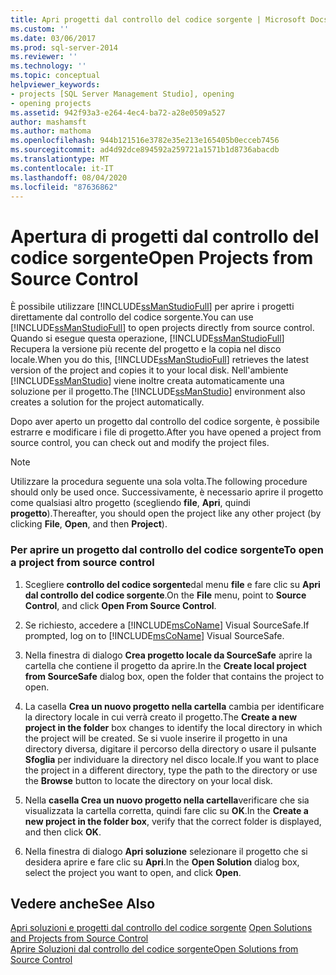 ```yaml
---
title: Apri progetti dal controllo del codice sorgente | Microsoft Docs
ms.custom: ''
ms.date: 03/06/2017
ms.prod: sql-server-2014
ms.reviewer: ''
ms.technology: ''
ms.topic: conceptual
helpviewer_keywords:
- projects [SQL Server Management Studio], opening
- opening projects
ms.assetid: 942f93a3-e264-4ec4-ba72-a28e0509a527
author: mashamsft
ms.author: mathoma
ms.openlocfilehash: 944b121516e3782e35e213e165405b0ecceb7456
ms.sourcegitcommit: ad4d92dce894592a259721a1571b1d8736abacdb
ms.translationtype: MT
ms.contentlocale: it-IT
ms.lasthandoff: 08/04/2020
ms.locfileid: "87636862"
---
```

# <a name="open-projects-from-source-control"></a><span data-ttu-id="4554f-102">Apertura di progetti dal controllo del codice sorgente</span><span class="sxs-lookup"><span data-stu-id="4554f-102">Open Projects from Source Control</span></span>
  <span data-ttu-id="4554f-103">È possibile utilizzare [!INCLUDE[ssManStudioFull](../includes/ssmanstudiofull-md.md)] per aprire i progetti direttamente dal controllo del codice sorgente.</span><span class="sxs-lookup"><span data-stu-id="4554f-103">You can use [!INCLUDE[ssManStudioFull](../includes/ssmanstudiofull-md.md)] to open projects directly from source control.</span></span> <span data-ttu-id="4554f-104">Quando si esegue questa operazione, [!INCLUDE[ssManStudioFull](../includes/ssmanstudiofull-md.md)] Recupera la versione più recente del progetto e la copia nel disco locale.</span><span class="sxs-lookup"><span data-stu-id="4554f-104">When you do this, [!INCLUDE[ssManStudioFull](../includes/ssmanstudiofull-md.md)] retrieves the latest version of the project and copies it to your local disk.</span></span> <span data-ttu-id="4554f-105">Nell'ambiente [!INCLUDE[ssManStudio](../includes/ssmanstudio-md.md)] viene inoltre creata automaticamente una soluzione per il progetto.</span><span class="sxs-lookup"><span data-stu-id="4554f-105">The [!INCLUDE[ssManStudio](../includes/ssmanstudio-md.md)] environment also creates a solution for the project automatically.</span></span>  
  
 <span data-ttu-id="4554f-106">Dopo aver aperto un progetto dal controllo del codice sorgente, è possibile estrarre e modificare i file di progetto.</span><span class="sxs-lookup"><span data-stu-id="4554f-106">After you have opened a project from source control, you can check out and modify the project files.</span></span>  
  
> [!NOTE]  
>  <span data-ttu-id="4554f-107">Utilizzare la procedura seguente una sola volta.</span><span class="sxs-lookup"><span data-stu-id="4554f-107">The following procedure should only be used once.</span></span> <span data-ttu-id="4554f-108">Successivamente, è necessario aprire il progetto come qualsiasi altro progetto (scegliendo **file**, **Apri**, quindi **progetto**).</span><span class="sxs-lookup"><span data-stu-id="4554f-108">Thereafter, you should open the project like any other project (by clicking **File**, **Open**, and then **Project**).</span></span>  
  
### <a name="to-open-a-project-from-source-control"></a><span data-ttu-id="4554f-109">Per aprire un progetto dal controllo del codice sorgente</span><span class="sxs-lookup"><span data-stu-id="4554f-109">To open a project from source control</span></span>  
  
1.  <span data-ttu-id="4554f-110">Scegliere **controllo del codice sorgente**dal menu **file** e fare clic su **Apri dal controllo del codice sorgente**.</span><span class="sxs-lookup"><span data-stu-id="4554f-110">On the **File** menu, point to **Source Control**, and click **Open From Source Control**.</span></span>  
  
2.  <span data-ttu-id="4554f-111">Se richiesto, accedere a [!INCLUDE[msCoName](../includes/msconame-md.md)] Visual SourceSafe.</span><span class="sxs-lookup"><span data-stu-id="4554f-111">If prompted, log on to [!INCLUDE[msCoName](../includes/msconame-md.md)] Visual SourceSafe.</span></span>  
  
3.  <span data-ttu-id="4554f-112">Nella finestra di dialogo **Crea progetto locale da SourceSafe** aprire la cartella che contiene il progetto da aprire.</span><span class="sxs-lookup"><span data-stu-id="4554f-112">In the **Create local project from SourceSafe** dialog box, open the folder that contains the project to open.</span></span>  
  
4.  <span data-ttu-id="4554f-113">La casella **Crea un nuovo progetto nella cartella** cambia per identificare la directory locale in cui verrà creato il progetto.</span><span class="sxs-lookup"><span data-stu-id="4554f-113">The **Create a new project in the folder** box changes to identify the local directory in which the project will be created.</span></span> <span data-ttu-id="4554f-114">Se si vuole inserire il progetto in una directory diversa, digitare il percorso della directory o usare il pulsante **Sfoglia** per individuare la directory nel disco locale.</span><span class="sxs-lookup"><span data-stu-id="4554f-114">If you want to place the project in a different directory, type the path to the directory or use the **Browse** button to locate the directory on your local disk.</span></span>  
  
5.  <span data-ttu-id="4554f-115">Nella **casella Crea un nuovo progetto nella cartella**verificare che sia visualizzata la cartella corretta, quindi fare clic su **OK**.</span><span class="sxs-lookup"><span data-stu-id="4554f-115">In the **Create a new project in the folder box**, verify that the correct folder is displayed, and then click **OK**.</span></span>  
  
6.  <span data-ttu-id="4554f-116">Nella finestra di dialogo **Apri soluzione** selezionare il progetto che si desidera aprire e fare clic su **Apri**.</span><span class="sxs-lookup"><span data-stu-id="4554f-116">In the **Open Solution** dialog box, select the project you want to open, and click **Open**.</span></span>  
  
## <a name="see-also"></a><span data-ttu-id="4554f-117">Vedere anche</span><span class="sxs-lookup"><span data-stu-id="4554f-117">See Also</span></span>  
 <span data-ttu-id="4554f-118">[Apri soluzioni e progetti dal controllo del codice sorgente](../../2014/database-engine/open-solutions-and-projects-from-source-control.md) </span><span class="sxs-lookup"><span data-stu-id="4554f-118">[Open Solutions and Projects from Source Control](../../2014/database-engine/open-solutions-and-projects-from-source-control.md) </span></span>  
 [<span data-ttu-id="4554f-119">Aprire Soluzioni dal controllo del codice sorgente</span><span class="sxs-lookup"><span data-stu-id="4554f-119">Open Solutions from Source Control</span></span>](../../2014/database-engine/open-solutions-from-source-control.md)  
  
  
